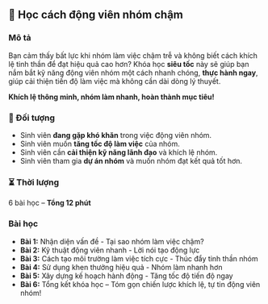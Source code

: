 ## 📌 Học cách động viên nhóm chậm  

### Mô tả  
Bạn cảm thấy bất lực khi nhóm làm việc chậm trễ và không biết cách khích lệ tinh thần để đạt hiệu quả cao hơn? Khóa học **siêu tốc** này sẽ giúp bạn nắm bắt kỹ năng động viên nhóm một cách nhanh chóng, **thực hành ngay**, giúp cải thiện tiến độ làm việc mà không cần dài dòng lý thuyết.  

**Khích lệ thông minh, nhóm làm nhanh, hoàn thành mục tiêu!**  

### 🎯 Đối tượng  
- Sinh viên **đang gặp khó khăn** trong việc động viên nhóm.  
- Sinh viên muốn **tăng tốc độ làm việc** của nhóm.  
- Sinh viên cần **cải thiện kỹ năng lãnh đạo** và khích lệ nhóm.  
- Sinh viên tham gia **dự án nhóm** và muốn nhóm đạt kết quả tốt hơn.  

### ⏳ Thời lượng  
6 bài học – **Tổng 12 phút**  

### Bài học  
- **Bài 1:** Nhận diện vấn đề - Tại sao nhóm làm việc chậm?  
- **Bài 2:** Kỹ thuật động viên nhanh - Lời nói tạo động lực  
- **Bài 3:** Cách tạo môi trường làm việc tích cực - Thúc đẩy tinh thần nhóm  
- **Bài 4:** Sử dụng khen thưởng hiệu quả - Nhóm làm nhanh hơn  
- **Bài 5:** Xây dựng kế hoạch hành động - Tăng tốc độ tiến độ ngay  
- **Bài 6:** Tổng kết khóa học – Tóm gọn chiến lược khích lệ, tự tin động viên nhóm!